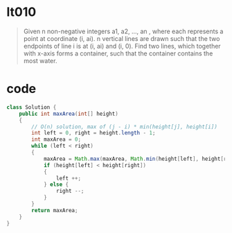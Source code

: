 # lt010
> Given n non-negative integers a1, a2, ..., an , where each represents a point at coordinate (i, ai). n vertical lines are drawn such that the two endpoints of line i is at (i, ai) and (i, 0). Find two lines, which together with x-axis forms a container, such that the container contains the most water.



# code
```Java
class Solution {
    public int maxArea(int[] height) 
    {
        // O(n) solution, max of (j - i) * min(height[j], height[i])
        int left = 0, right = height.length - 1;
        int maxArea = 0;
        while (left < right) 
        {
            maxArea = Math.max(maxArea, Math.min(height[left], height[right]) * (right - left));
            if (height[left] < height[right]) 
            {
                left ++;
            } else {
                right --;
            }
        }
        return maxArea;
    }
}
```